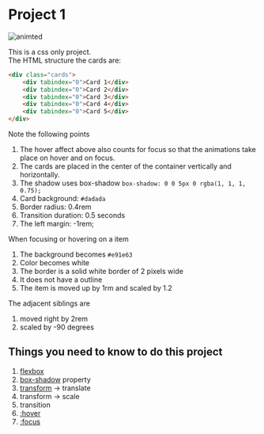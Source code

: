 # Project 1
![animted](https://github.com/caperaven/training/blob/master/images/css/project1.gif)

This is a css only project.  
The HTML structure the cards are:

```html
<div class="cards">
    <div tabindex="0">Card 1</div>
    <div tabindex="0">Card 2</div>
    <div tabindex="0">Card 3</div>
    <div tabindex="0">Card 4</div>
    <div tabindex="0">Card 5</div>
</div>
``` 

Note the following points

1. The hover affect above also counts for focus so that the animations take place on hover and on focus.
1. The cards are placed in the center of the container vertically and horizontally.
1. The shadow uses box-shadow `box-shadow: 0 0 5px 0 rgba(1, 1, 1, 0.75);`
1. Card background: `#dadada`
1. Border radius: 0.4rem
1. Transition duration: 0.5 seconds
1. The left margin: -1rem;

When focusing or hovering on a item

1. The background becomes `#e91e63`
1. Color becomes white
1. The border is a solid white border of 2 pixels wide
1. It does not have a outline
1. The item is moved up by 1rm and scaled by 1.2

The adjacent siblings are

1. moved right by 2rem
1. scaled by -90 degrees

## Things you need to know to do this project

1. [flexbox](https://tympanus.net/codrops/css_reference/flexbox/)
1. [box-shadow](https://css-tricks.com/almanac/properties/b/box-shadow/) property
1. [transform](https://css-tricks.com/almanac/properties/t/transform/) -> translate
1. transform -> scale
1. transition
1. [:hover](https://tympanus.net/codrops/css_reference/hover/)
1. [:focus](https://tympanus.net/codrops/css_reference/focus/)
